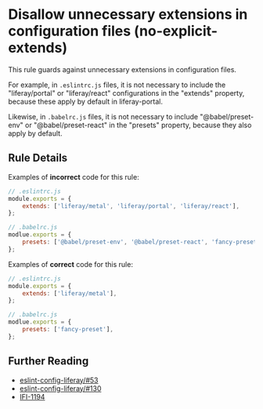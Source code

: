 # Disallow unnecessary extensions in configuration files (no-explicit-extends)

This rule guards against unnecessary extensions in configuration files.

For example, in `.eslintrc.js` files, it is not necessary to include the "liferay/portal" or "liferay/react" configurations in the "extends" property, because these apply by default in liferay-portal.

Likewise, in `.babelrc.js` files, it is not necessary to include "@babel/preset-env" or "@babel/preset-react" in the "presets" property, because they also apply by default.

## Rule Details

Examples of **incorrect** code for this rule:

```js
// .eslintrc.js
module.exports = {
	extends: ['liferay/metal', 'liferay/portal', 'liferay/react'],
};

// .babelrc.js
modlue.exports = {
	presets: ['@babel/preset-env', '@babel/preset-react', 'fancy-preset'],
};
```

Examples of **correct** code for this rule:

```js
// .eslintrc.js
module.exports = {
	extends: ['liferay/metal'],
};

// .babelrc.js
modlue.exports = {
	presets: ['fancy-preset'],
};
```

## Further Reading

-   [eslint-config-liferay/#53](https://github.com/liferay/eslint-config-liferay/pull/53)
-   [eslint-config-liferay/#130](https://github.com/liferay/eslint-config-liferay/issues/130)
-   [IFI-1194](https://issues.liferay.com/browse/IFI-1194)
